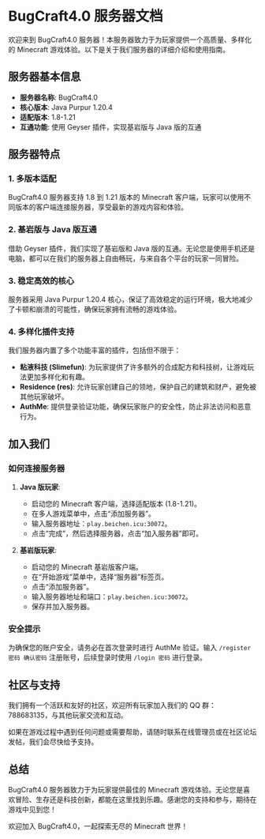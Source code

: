 # BugCraft4.0 服务器文档

欢迎来到 BugCraft4.0 服务器！本服务器致力于为玩家提供一个高质量、多样化的 Minecraft 游戏体验。以下是关于我们服务器的详细介绍和使用指南。

## 服务器基本信息

- **服务器名称**: BugCraft4.0
- **核心版本**: Java Purpur 1.20.4
- **适配版本**: 1.8-1.21
- **互通功能**: 使用 Geyser 插件，实现基岩版与 Java 版的互通

## 服务器特点

### 1. 多版本适配

BugCraft4.0 服务器支持 1.8 到 1.21 版本的 Minecraft 客户端，玩家可以使用不同版本的客户端连接服务器，享受最新的游戏内容和体验。

### 2. 基岩版与 Java 版互通

借助 Geyser 插件，我们实现了基岩版和 Java 版的互通。无论您是使用手机还是电脑，都可以在我们的服务器上自由畅玩，与来自各个平台的玩家一同冒险。

### 3. 稳定高效的核心

服务器采用 Java Purpur 1.20.4 核心，保证了高效稳定的运行环境，极大地减少了卡顿和崩溃的可能性，确保玩家拥有流畅的游戏体验。

### 4. 多样化插件支持

我们服务器内置了多个功能丰富的插件，包括但不限于：

- **粘液科技 (Slimefun)**: 为玩家提供了许多额外的合成配方和科技树，让游戏玩法更加多样化和有趣。
- **Residence (res)**: 允许玩家创建自己的领地，保护自己的建筑和财产，避免被其他玩家破坏。
- **AuthMe**: 提供登录验证功能，确保玩家账户的安全性，防止非法访问和恶意行为。

## 加入我们

### 如何连接服务器

1. **Java 版玩家**:
   - 启动您的 Minecraft 客户端，选择适配版本 (1.8-1.21)。
   - 在多人游戏菜单中，点击“添加服务器”。
   - 输入服务器地址：`play.beichen.icu:30072`。
   - 点击“完成”，然后选择服务器，点击“加入服务器”即可。

2. **基岩版玩家**:
   - 启动您的 Minecraft 基岩版客户端。
   - 在“开始游戏”菜单中，选择“服务器”标签页。
   - 点击“添加服务器”。
   - 输入服务器地址和端口：`play.beichen.icu:30072`。
   - 保存并加入服务器。

### 安全提示

为确保您的账户安全，请务必在首次登录时进行 AuthMe 验证。输入 `/register 密码 确认密码` 注册账号，后续登录时使用 `/login 密码` 进行登录。

## 社区与支持

我们拥有一个活跃和友好的社区，欢迎所有玩家加入我们的 QQ 群：788683135，与其他玩家交流和互动。

如果在游戏过程中遇到任何问题或需要帮助，请随时联系在线管理员或在社区论坛发帖，我们会尽快给予支持。

## 总结

BugCraft4.0 服务器致力于为玩家提供最佳的 Minecraft 游戏体验。无论您是喜欢冒险、生存还是科技创新，都能在这里找到乐趣。感谢您的支持和参与，期待在游戏中见到您！

欢迎加入 BugCraft4.0，一起探索无尽的 Minecraft 世界！
